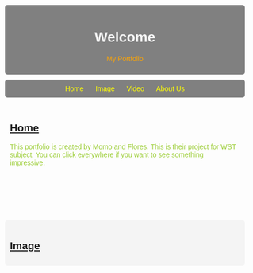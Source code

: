   <!DOCTYPE html>
<html lang="en">
<head>
    <meta charset="UTF-8">
    <meta name="viewport" content="width=device-width, initial-scale=1.0">
    <title>Portfolio</title>
    <link rel="icon" type="image/sunset-icon" href="Sun Emoji.html">
    <style>
        header, nav, main, section, article, aside, footer {
            padding: 10px;
            margin: 10px;
            border-radius: 5px;
        }
        body{font-family:Arial, Helvetica, sans-serif;
            margin: 0;
            padding: 0; }
        header{background:grey; color: orange; text-align: center; }
        nav { background: grey; color: gold; text-align: center; }
        nav a { color: grey; margin: 0 10px; text-decoration: none; }
        main { display: flex; flex-wrap: wrap; }
        section { flex: 2; background: #f4f4f4; }
        aside { flex: 1; background: #ddd; }
        article { padding: 10px; margin-bottom: 10px; }
        details { background: #f9f9f9; padding: 10px; }
        figure { text-align: center; }
        footer { background: #222; color: white; text-align: center; }
    </style>
</head>
<body>
  <header>
    <h1 style="color: whitesmoke;">Welcome</h1>
    <p>My Portfolio</p>

  </header>

  <nav>
    <a href="#home" target="_self" style="color: yellow;">Home</a>
        <a href="#image" target="_self" style="color: yellow;">Image</a>
        <a href="#video" target="_self" style="color: yellow;">Video</a>
        <a href="#aboutus" target="_self" style="color: yellow;">About Us</a>
  </nav>
  <article>
    <h2 style="color: white;"><a href="#home"> Home</a></h2>
    <p style="color: yellowgreen;">This portfolio is created by Momo and Flores. This is their 
        project for WST subject. You can click everywhere if you want to see something impressive.
    </p>
  </article>
  <br><br><br><br>

  <section>
    <h2><a href="#image" target="_self">Image</a></h2>
  </section>

</body>
</html>
